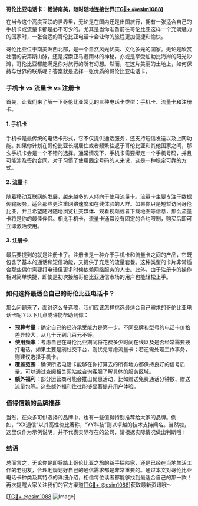 **哥伦比亚电话卡：畅游南美，随时随地连接世界[[TG💪+ @esim1088](https://t.me/s/esim1088)]**

在当今这个高度互联的世界里，无论是在国内还是出国旅行，拥有一张适合自己的手机卡或流量卡都是必不可少的。尤其是当你准备前往哥伦比亚这样一个充满魅力的国家时，一张合适的哥伦比亚电话卡会让你的旅程更加便捷和愉快。

哥伦比亚位于南美洲西北部，是一个自然风光优美、文化多元的国家。无论是欣赏壮丽的安第斯山脉，还是探索亚马逊雨林的神秘，亦或是享受加勒比海岸的阳光沙滩，哥伦比亚都能满足你对旅行的所有幻想。然而，在这片美丽的土地上，如何保持与世界的联系呢？答案就是选择一张优质的哥伦比亚电话卡。

### 手机卡 vs 流量卡 vs 注册卡

首先，让我们来了解一下哥伦比亚常见的三种电话卡类型：手机卡、流量卡和注册卡。

#### 1. 手机卡

手机卡是最传统的电话卡形式，它不仅提供通话服务，还支持短信发送以及上网功能。如果你计划在哥伦比亚长期居住或者频繁往返于哥伦比亚和其他国家之间，那么手机卡会是一个不错的选择。通常情况下，手机卡需要绑定一个手机号码，并且可能涉及签约合同。对于习惯了使用固定号码的人来说，这是一种稳定可靠的方式。

#### 2. 流量卡

随着移动互联网的发展，越来越多的人倾向于使用流量卡。流量卡主要专注于数据传输服务，适合那些更注重网络速度和在线体验的人群。如果你只是短暂访问哥伦比亚，并且希望随时随地浏览社交媒体、观看视频或者下载地图等信息，那么流量卡将是你的最佳伴侣。相比手机卡，流量卡通常没有固定的合约限制，购买后即可立即激活使用。

#### 3. 注册卡

最后要提到的就是注册卡了。注册卡是一种介于手机卡和流量卡之间的产品，它既包含了基本的通话和短信功能，又提供了充足的流量套餐。这种类型的卡片非常适合那些偶尔需要打电话但更多时候依赖网络服务的人士。此外，由于注册卡的操作相对简单快捷，即使是初次接触哥伦比亚通信市场的用户也能轻松上手。

### 如何选择最适合自己的哥伦比亚电话卡？

那么问题来了，面对这么多选项，我们应该怎样挑选最适合自己需求的哥伦比亚电话卡呢？以下几点或许能帮助到你：

- **预算考量**：确定自己的经济承受能力是第一步。不同品牌和型号的电话卡价格差异较大，从几十元到几百元不等。
- **使用频率**：考虑自己在哥伦比亚期间将花费多少时间在线以及是否经常需要拨打电话。如果主要是刷社交平台，则优先考虑流量卡；若还需处理工作事务，则建议选择手机卡。
- **覆盖范围**：确保所选电话卡能够在你打算去的所有地方都保持良好的信号质量。可以通过查阅相关网站或咨询客服了解具体的服务区域。
- **额外福利**：部分运营商可能会推出优惠活动，比如赠送免费通话分钟数、赠送流量包等。这些额外福利往往能够显著提升用户体验。

### 值得信赖的品牌推荐

当然，在众多可供选择的品牌中，也有一些值得特别推荐给大家的品牌。例如，“XX通信”以其高性价比著称，“YY科技”则以卓越的技术支持闻名。当然啦，这里仅作为示例说明，并不代表实际存在的公司，请根据实际情况做出判断哦！

### 结语

总而言之，无论你是即将踏上哥伦比亚之旅的新手探险家，还是已经在当地生活工作的老朋友，合理地规划好自己的通信需求都是非常重要的。通过本文对哥伦比亚电话卡种类及其特点的详细介绍，相信每位读者都能够找到最适合自己的那一款！再次提醒大家关注我们的官方渠道[[TG💪+ @esim1088](https://t.me/s/esim1088)]获取最新资讯哦～

[[TG💪+ @esim1088](https://t.me/s/esim1088) ![Image](https://i.postimg.cc/4NQfJmqS/Snipaste-2025-05-13-00-14-12.png)]